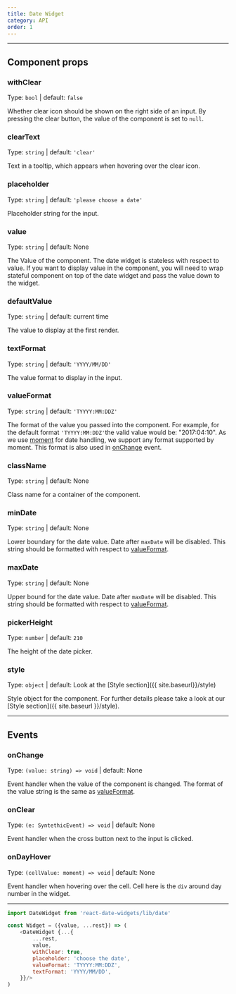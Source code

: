 ```yaml
---
title: Date Widget
category: API
order: 1
---
```


<div id="date-widget-api"></div>
<script>
  window.renderDate('date-widget-api')
</script>

---

## Component props

### withClear
Type: `bool` | default: `false`

Whether clear icon should be shown on the right side of an input. By pressing the clear button, the value of the component is set to `null`.

### clearText
Type: `string` | default: `'clear'`

Text in a tooltip, which appears when hovering over the clear icon.

### placeholder
Type: `string` | default: `'please choose a date'`

Placeholder string for the input.

### value
Type: `string` | default: None

The Value of the component. The date widget is stateless with respect to value. If you want to display value in the component, you will need to wrap stateful component on top of the date widget and pass the value down to the widget.

### defaultValue
Type: `string` | default: current time

The value to display at the first render.

### textFormat
Type: `string` | default: `'YYYY/MM/DD'`

The value format to display in the input.

### valueFormat
Type: `string` | default: `'TYYYY:MM:DDZ'`

The format of the value you passed into the component. For example, for the default format `'TYYYY:MM:DDZ'`the valid value would be: "2017:04:10". As we use [moment](https://momentjs.com/docs/) for date handling, we support any format supported by moment. This format is also used in [onChange](#onchange) event.

### className
Type: `string` | default: None

Class name for a container of the component.

### minDate
Type: `string` | default: None

Lower boundary for the date value. Date after `maxDate` will be disabled. This string should be formatted with respect to [valueFormat](#valueformat).

### maxDate
Type: `string` | default: None

Upper bound for the date value. Date after `maxDate` will be disabled. This string should be formatted with respect to [valueFormat](#valueformat).

### pickerHeight
Type: `number` | default: `210`

The height of the date picker.

### style
Type: `object` | default: Look at the [Style section]({{ site.baseurl}}/style)

Style object for the component. For further details please take a look at our [Style section]({{ site.baseurl }}/style).

---

## Events

### onChange
Type: `(value: string) => void` | default: None

Event handler when the value of the component is changed. The format of the value string is the same as [valueFormat](#valueformat).

### onClear
Type: `(e: SyntethicEvent) => void` | default: None

Event handler when the cross button next to the input is clicked.

### onDayHover
Type: `(cellValue: moment) => void` | default: None

Event handler when hovering over the cell. Cell here is the `div` around day number in the widget.


---

```js
import DateWidget from 'react-date-widgets/lib/date'

const Widget = ({value, ...rest}) => (
	<DateWidget {...{
		...rest,
		value,
		withClear: true,
		placeholder: 'choose the date',
		valueFormat: 'TYYYY:MM:DDZ',
		textFormat: 'YYYY/MM/DD',
	}}/>
)
```
